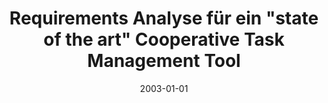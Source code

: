 ---
abstract: ''
authors:
- David Grössing
date: '2003-01-01'
featured: false
publication_types:
- '7'
publishDate: '2003-01-01'
title: Requirements Analyse für ein "state of the art" Cooperative Task Management
  Tool
url_pdf: ''
---